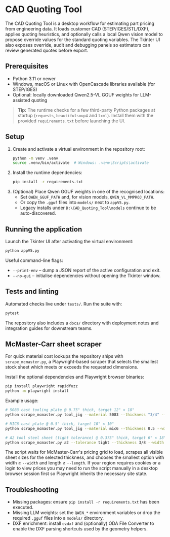 # CAD Quoting Tool

The CAD Quoting Tool is a desktop workflow for estimating part pricing from
engineering data.  It loads customer CAD (STEP/IGES/STL/DXF), applies quoting
heuristics, and optionally calls a local Qwen vision model to propose override
values for the standard quoting variables.  The Tkinter UI also exposes
override, audit and debugging panels so estimators can review generated quotes
before export.

## Prerequisites

* Python 3.11 or newer
* Windows, macOS or Linux with OpenCascade libraries available (for STEP/IGES)
* Optional: locally downloaded Qwen2.5-VL GGUF weights for LLM-assisted quoting

> **Tip:** The runtime checks for a few third-party Python packages at startup
> (`requests`, `beautifulsoup4` and `lxml`).  Install them with the provided
> `requirements.txt` before launching the UI.

## Setup

1. Create and activate a virtual environment in the repository root:
   ```bash
   python -m venv .venv
   source .venv/bin/activate  # Windows: .venv\Scripts\activate
   ```
2. Install the runtime dependencies:
   ```bash
   pip install -r requirements.txt
   ```
3. (Optional) Place Qwen GGUF weights in one of the recognised locations:
   * Set `QWEN_GGUF_PATH` and, for vision models, `QWEN_VL_MMPROJ_PATH`.
   * Or copy the `.gguf` files into `models/` next to `appV5.py`.
   * Legacy installs under `D:\CAD_Quoting_Tool\models` continue to be
     auto-discovered.

## Running the application

Launch the Tkinter UI after activating the virtual environment:

```bash
python appV5.py
```

Useful command-line flags:

* `--print-env` – dump a JSON report of the active configuration and exit.
* `--no-gui` – initialise dependencies without opening the Tkinter window.

## Tests and linting

Automated checks live under `tests/`.  Run the suite with:

```bash
pytest
```

The repository also includes a `docs/` directory with deployment notes and
integration guides for downstream teams.

## McMaster-Carr sheet scraper

For quick material cost lookups the repository ships with
`scrape_mcmaster.py`, a Playwright-based scraper that selects the smallest
stock sheet which meets or exceeds the requested dimensions.

Install the optional dependencies and Playwright browser binaries:

```bash
pip install playwright rapidfuzz
python -m playwright install
```

Example usage:

```bash
# 5083 cast tooling plate @ 0.75" thick, target 12" × 18"
python scrape_mcmaster.py tool_jig --material 5083 --thickness "3/4" --width 12 --length 18

# MIC6 cast plate @ 0.5" thick, target 10" × 10"
python scrape_mcmaster.py tool_jig --material mic6 --thickness 0.5 --width 10 --length 10

# A2 tool steel sheet (tight tolerance) @ 0.375" thick, target 6" × 18"
python scrape_mcmaster.py a2 --tolerance tight --thickness 3/8 --width 6 --length 18
```

The script waits for McMaster-Carr's pricing grid to load, scrapes all visible
sheet sizes for the selected thickness, and chooses the smallest option with
width ≥ `--width` and length ≥ `--length`.  If your region requires cookies or a
login to view prices you may need to run the script manually in a desktop
browser session first so Playwright inherits the necessary site state.

## Troubleshooting

* Missing packages: ensure `pip install -r requirements.txt` has been executed.
* Missing LLM weights: set the `QWEN_*` environment variables or drop the
  required `.gguf` files into a `models/` directory.
* DXF enrichment: install `ezdxf` and (optionally) ODA File Converter to enable
  the DXF parsing shortcuts used by the geometry helpers.
